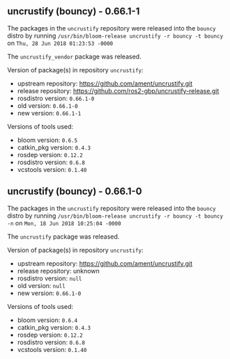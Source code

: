 ## uncrustify (bouncy) - 0.66.1-1

The packages in the `uncrustify` repository were released into the `bouncy` distro by running `/usr/bin/bloom-release uncrustify -r bouncy -t bouncy` on `Thu, 28 Jun 2018 01:23:53 -0000`

The `uncrustify_vendor` package was released.

Version of package(s) in repository `uncrustify`:

- upstream repository: https://github.com/ament/uncrustify.git
- release repository: https://github.com/ros2-gbp/uncrustify-release.git
- rosdistro version: `0.66.1-0`
- old version: `0.66.1-0`
- new version: `0.66.1-1`

Versions of tools used:

- bloom version: `0.6.5`
- catkin_pkg version: `0.4.3`
- rosdep version: `0.12.2`
- rosdistro version: `0.6.8`
- vcstools version: `0.1.40`


## uncrustify (bouncy) - 0.66.1-0

The packages in the `uncrustify` repository were released into the `bouncy` distro by running `/usr/bin/bloom-release uncrustify -r bouncy -t bouncy -n` on `Mon, 18 Jun 2018 10:25:04 -0000`

The `uncrustify` package was released.

Version of package(s) in repository `uncrustify`:

- upstream repository: https://github.com/ament/uncrustify.git
- release repository: unknown
- rosdistro version: `null`
- old version: `null`
- new version: `0.66.1-0`

Versions of tools used:

- bloom version: `0.6.4`
- catkin_pkg version: `0.4.3`
- rosdep version: `0.12.2`
- rosdistro version: `0.6.8`
- vcstools version: `0.1.40`


